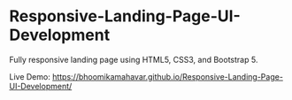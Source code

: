 # Responsive-Landing-Page-UI-Development
Fully responsive landing page using HTML5, CSS3, and Bootstrap 5.

Live Demo: https://bhoomikamahavar.github.io/Responsive-Landing-Page-UI-Development/

